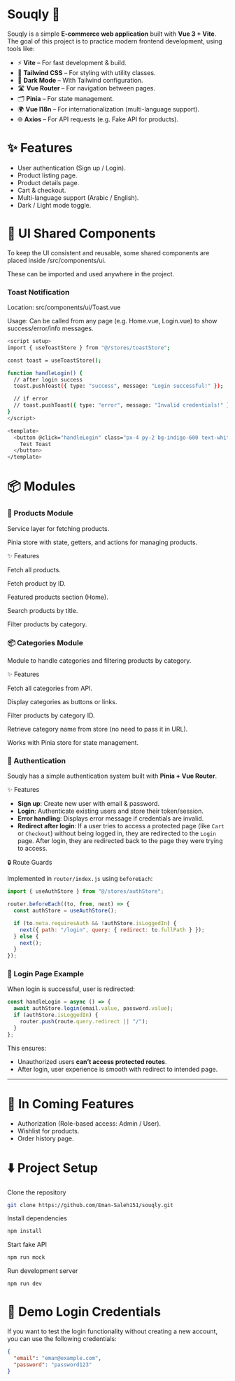 # Souqly 🛒

Souqly is a simple **E-commerce web application** built with **Vue 3 + Vite**.  
The goal of this project is to practice modern frontend development, using tools like:

- ⚡ **Vite** – For fast development & build.
- 🎨 **Tailwind CSS** – For styling with utility classes.
- 🌙 **Dark Mode** – With Tailwind configuration.
- 🛣️ **Vue Router** – For navigation between pages.
- 🗂️ **Pinia** – For state management.
- 🌍 **Vue I18n** – For internationalization (multi-language support).
- 🌐 **Axios** – For API requests (e.g. Fake API for products).


# ✨ Features 

- User authentication (Sign up / Login).
- Product listing page.
- Product details page.
- Cart & checkout.
- Multi-language support (Arabic / English).
- Dark / Light mode toggle.


# 📂 UI Shared Components

To keep the UI consistent and reusable, some shared components are placed inside /src/components/ui.

These can be imported and used anywhere in the project.

### Toast Notification 
Location: src/components/ui/Toast.vue

Usage: Can be called from any page (e.g. Home.vue, Login.vue) to show success/error/info messages.

```bash
<script setup>
import { useToastStore } from "@/stores/toastStore";

const toast = useToastStore();

function handleLogin() {
  // after login success
  toast.pushToast({ type: "success", message: "Login successful!" });

  // if error
  // toast.pushToast({ type: "error", message: "Invalid credentials!" });
}
</script>

<template>
  <button @click="handleLogin" class="px-4 py-2 bg-indigo-600 text-white rounded">
    Test Toast
  </button>
</template>
```


# 📦 Modules
### 🛒 Products Module
Service layer for fetching products.

Pinia store with state, getters, and actions for managing products.

✨ Features

Fetch all products.

Fetch product by ID.

Featured products section (Home).

Search products by title.

Filter products by category.

### 📦 Categories Module
Module to handle categories and filtering products by category.

✨ Features

Fetch all categories from API.

Display categories as buttons or links.

Filter products by category ID.

Retrieve category name from store (no need to pass it in URL).

Works with Pinia store for state management.

### 🔐 Authentication 

Souqly has a simple authentication system built with **Pinia + Vue Router**.

✨ Features

* **Sign up**: Create new user with email & password.
* **Login**: Authenticate existing users and store their token/session.
* **Error handling**: Displays error message if credentials are invalid.
* **Redirect after login**: If a user tries to access a protected page (like `Cart` or `Checkout`) without being logged in, they are redirected to the `Login` page.
  After login, they are redirected back to the page they were trying to access.

🔒 Route Guards

Implemented in `router/index.js` using `beforeEach`:

```js
import { useAuthStore } from "@/stores/authStore";

router.beforeEach((to, from, next) => {
  const authStore = useAuthStore();

  if (to.meta.requiresAuth && !authStore.isLoggedIn) {
    next({ path: "/login", query: { redirect: to.fullPath } });
  } else {
    next();
  }
});
```

### 🔑 Login Page Example

When login is successful, user is redirected:

```js
const handleLogin = async () => {
  await authStore.login(email.value, password.value);
  if (authStore.isLoggedIn) {
    router.push(route.query.redirect || "/");
  }
};
```

This ensures:

* Unauthorized users **can’t access protected routes**.
* After login, user experience is smooth with redirect to intended page.

---

# 🚀 In Coming Features

- Authorization (Role-based access: Admin / User).
- Wishlist for products.
- Order history page.



# ⬇️ Project Setup

Clone the repository
```bash
git clone https://github.com/Eman-Saleh151/souqly.git
```

Install dependencies
```bash
npm install
```

Start fake API
```bash
npm run mock
```

Run development server
```bash
npm run dev
```

# 🔑 Demo Login Credentials

If you want to test the login functionality without creating a new account, you can use the following credentials:

```json
{
  "email": "eman@example.com",
  "password": "password123"
}
```

